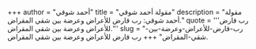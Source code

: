 +++
author = "أحمد شوقي"
title = "مقولة أحمد شوقي"
description = "مقولة أحمد شوقي: رب قارض للأعراض وعرضة بين شقي المقراض."
quote = '''رب قارض للأعراض وعرضة بين شقي المقراض.''' 
slug = "رب-قارض-للأعراض-وعرضة-بين-شقي-المقراض"
+++
رب قارض للأعراض وعرضة بين شقي المقراض.

